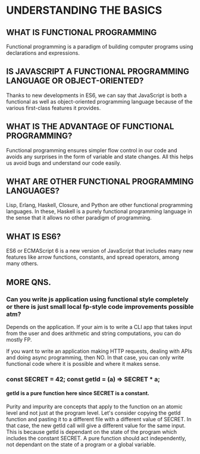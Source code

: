 # UNDERSTANDING THE BASICS

## WHAT IS FUNCTIONAL PROGRAMMING
Functional programming is a paradigm of building computer programs using declarations and expressions.

## IS JAVASCRIPT A FUNCTIONAL PROGRAMMING LANGUAGE OR OBJECT-ORIENTED?
Thanks to new developments in ES6, we can say that JavaScript is both a functional as well as object-oriented programming language because of the various first-class features it provides.

## WHAT IS THE ADVANTAGE OF FUNCTIONAL PROGRAMMING?
Functional programming ensures simpler flow control in our code and avoids any surprises in the form of variable and state changes. All this helps us avoid bugs and understand our code easily.

## WHAT ARE OTHER FUNCTIONAL PROGRAMMING LANGUAGES?
Lisp, Erlang, Haskell, Closure, and Python are other functional programming languages. In these, Haskell is a purely functional programming language in the sense that it allows no other paradigm of programming.

## WHAT IS ES6?
ES6 or ECMAScript 6 is a new version of JavaScript that includes many new features like arrow functions, constants, and spread operators, among many others.

## MORE QNS.

### Can you write js application using functional style completely or there is just small local fp-style code improvements possible atm?

Depends on the application. If your aim is to write a CLI app that takes input from the user and does arithmetic and string computations, you can do mostly FP.

If you want to write an application making HTTP requests, dealing with APIs and doing async programming, then NO. In that case, you can only write functional code where it is possible and where it makes sense.

### const SECRET = 42; const getId = (a) => SECRET * a;
#### getId is a pure function here since SECRET is a constant.

Purity and impurity are concepts that apply to the function on an atomic level and not just at the program level. Let's consider copying the getId function and pasting it to a different file with a different value of SECRET. In that case, the new getId call will give a different value for the same input. This is because getId is dependant on the state of the program which includes the constant SECRET. A pure function should act independently, not dependant on the state of a program or a global variable.